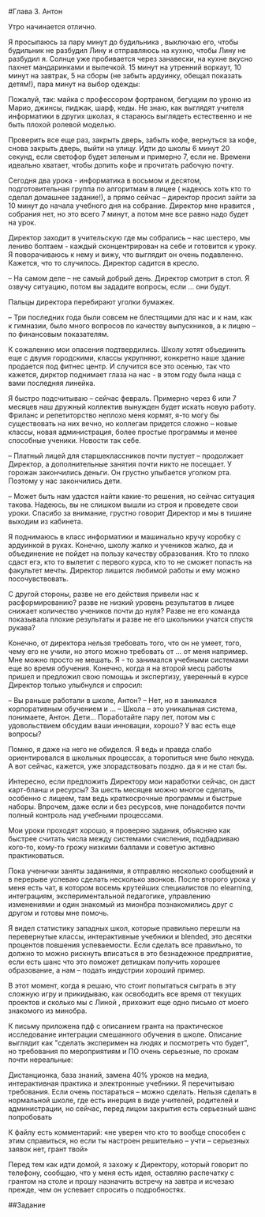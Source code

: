 #Глава 3. Антон

Утро начинается отлично.

Я просыпаюсь за пару минут до будильника , выключаю его, чтобы будильник не разбудил Лину и отправляюсь на кухню, чтобы  Лину не разбудил я. Солнце уже пробивается через занавески, на кухне вкусно пахнет мандаринками и выпечкой. 15 минут на утренний воркаут, 10 минут на завтрак, 5 на сборы (не забыть ардуинку, обещал показать детям!), пара минут на выбор одежды: 
 
Пожалуй, так: майка с профессором фортраном, бегущим по уроню из Марио, джинсы,  пиджак, шарф, кеды. Не знаю, как выглядят учителя информатики в других школах, я стараюсь выглядеть естественно и не быть плохой ролевой моделью.

Проверить все еще раз, закрыть дверь, забыть кофе, вернуться за кофе, снова закрыть дверь, выйти на улицу. Идти до школы 6 минут 20 секунд, если светофор будет зеленым и примерно 7, если не. Времени идеально хватает, чтобы допить кофе и прочитать рабочую почту.

Сегодня два урока - информатика в восьмом и десятом, подготовительная группа по алгоритмам в лицее ( надеюсь хоть кто то сделал домашнее задание!), а прямо сейчас – директор просил зайти за 10 минут до начала учебного дня на собрание. Директор мне нравится , собрания нет, но это всего 7 минут, а потом мне все равно надо будет на урок.  

Директор заходит в учительскую где мы собрались – нас шестеро, мы лениво болтаем - каждый сконцентрирован на себе и готовится к уроку. Я поворачиваюсь к нему и вижу, что выглядит он очень  подавленно. Кажется, что то случилось. Директор садится в кресло.

– На самом деле – не самый добрый день. Директор смотрит в стол. Я озвучу ситуацию, потом вы зададите вопросы, если ... они будут. 

Пальцы директора перебирают уголки бумажек. 

– Три последних года были совсем не блестящими для нас и к нам, как к гимназии, было много вопросов по качеству выпускников, а к лицею – по финансовым показателям. 

К сожалению мои опасения подтвердились. Школу хотят объединить еще с двумя городскими, классы укрупняют, конкретно наше здание продается  под фитнес центр. И случится все это осенью, так что кажется, дирктор поднимает глаза на нас - в этом году была наща с вами последняя линейка. 

Я быстро подсчитываю – сейчас февраль. Примерно через 6 или 7 месяцев наш дружный коллектив вынужден будет искать новую работу. Фриланс и репетиторство неплохо меня кормят, я-то могу бы существовать на них вечно, но коллегам придется сложно – новые классы, новая администрация, более простые программы и менее способные ученики. Новости так себе.

– Платный лицей для старшеклассников почти пустует – продолжает Директор, а дополнительные занятия почти никто не посещает. У горожан закончились деньги. Он грустно улыбается уголком рта. Поэтому у нас закончились дети. 

– Может быть нам удастся найти какие-то решения, но сейчас ситуация такова. Надеюсь, вы не слишком вышли из строя и проведете свои уроки. Спасибо за внимание, грустно говорит Директор и мы в тишине выходим из кабинета.
 
Я поднимаюсь в класс информатики и машинально кручу коробку с ардуинкой в руках. Конечно, школу жалко и учеников жалко, да и объединение не пойдет на пользу качеству образования. Кто то плохо сдаст егэ, кто то вылетит с первого курса, кто то не сможет попасть на факультет мечты. Директор лишится любимой работы и ему можно посочувствовать. 

С другой стороны, разве не его действия привели нас к расформированию? разве не низкий уровень результатов в лицее снижает количество учеников почти до нуля? Разве не его команда показывала плохие результаты и разве не его школьники учатся спустя рукава? 

Конечно, от директора нельзя требовать того, что он не умеет, того, чему его не учили, но этого можно требовать от ... от меня например. Мне можно просто не мешать. Я - то занимался учебными системами еще во время обучения. Конечно, когда я на второй месц работы пришел и предложил свою помощьь и экспертизу, уверенный в курсе Директор только улыбнулся и спросил:

– Вы раньше работали в школе, Антон?
– Нет, но я занимался корпоративным обучением и ...
– Школа – это уникальная система, понимаете, Антон. Дети... Поработайте пару лет, потом мы с удовольствием обсудим ваши инновации, хорошо? У вас есть еще вопросы?

Помню, я даже на него не обиделся. Я ведь и правда слабо ориентировался в школьных процессах, а торопиться мне было некуда. А вот сейчас, кажется, уже злорадствовать поздно. да я и не стал бы.

Интересно, если предложить Директору мои наработки сейчас, он даст карт-бланш и ресурсы? За шесть месяцев можно многое сделать, особенно с лицеем, там ведь краткосрочные программы и быстрые наборы. Впрочем, даже если и без ресурсов, мне понадобится почти полный контроль над учебными процессами. 


Мои уроки проходят хорошо, я проверяю задания, объясняю как быстрее считать числа между системами счисления, подбадриваю кого-то, кому-то грожу низкими баллами и советую активно практиковаться.

Пока ученички заняты заданиями, я отправляю несколько сообщений и в перерыве успеваю сделать несколько звонков. После второго урока у меня есть чат, в котором восемь крутейших специалистов по elearning, интеграциям, экспериментальной педагогике,  управлению изменениями и один знакомый из мионбра познакомились друг с другом и готовы мне помочь. 

Я видел статистику западных школ, которые правильно перешли на перевернутые классы, интерактивные учебники и blended, это десятки процентов повшения успеваемости. Если сделать все правильно, то должно то можно рискнуть вписаться в это безнадежное предприятие, если есть шанс что это поможет детишкам получить хорошее образование, а нам – подать индустрии хороший пример.

В этот момент, когда я решаю, что стоит попытаться сыграть в эту сложную игру и прикидываю, как освободить все время от текущих проектов и сколько мы с Линой , прихожит еще одно письмо от моего знакомого из минобра. 

К письму приложена пдф с описанием гранта на практическое исследование интеграции смешанного обучения в школе. Описание выглядит как "сделать эксперимен на людях и посмотреть что будет", но требования по мероприятиям и ПО очень серьезные, по срокам почти нереальные: 

Дистанционка, база знаний, замена 40% уроков на медиа, интерактивная практика и электронные учебники. Я перечитываю требования. Если очень постараться – можно сделать. Нельзя сделать в нормальной школе, где есть инерция в виде учителей, родителей и администрации, но сейчас, перед лицом закрытия есть серьезный шанс попробовать

К файлу есть комментарий: «не уверен что кто то вообще способен с этим справиться, но если ты настроен решительно – учти – серьезных заявок нет, грант твой»

Перед тем как идти домой, я захожу к Директору, который говорит по телефону, сообщаю, что у меня есть идея, оставляю распечатку с грантом на столе и прошу назначить встречу на завтра и исчезаю прежде, чем он успевает спросить о подробностях.


##Задание

